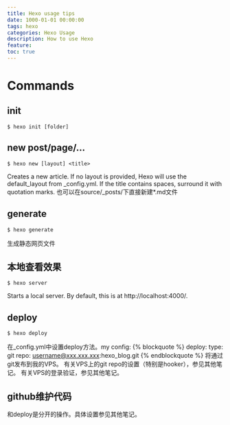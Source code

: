```yaml
---
title: Hexo usage tips
date: 1000-01-01 00:00:00
tags: hexo
categories: Hexo Usage
description: How to use Hexo
feature:
toc: true
---
```


# Commands

## init
```
$ hexo init [folder]
```

## new post/page/...
```
$ hexo new [layout] <title>
```
Creates a new article. If no layout is provided, Hexo will use the default_layout from _config.yml. If the title contains spaces, surround it with quotation marks.
也可以在source/_posts/下直接新建*.md文件

## generate
```
$ hexo generate
```
生成静态网页文件
<!--more-->

## 本地查看效果
```
$ hexo server
```
Starts a local server. By default, this is at http://localhost:4000/.

## deploy
```
$ hexo deploy
```
在_config.yml中设置deploy方法。my config:
{% blockquote %}
deploy:
  type: git
  repo: username@xxx.xxx.xxx:hexo_blog.git
{% endblockquote %}
将通过git发布到我的VPS。
有关VPS上的git repo的设置（特别是hooker），参见其他笔记。
有关VPS的登录验证，参见其他笔记。

## github维护代码
和deploy是分开的操作。具体设置参见其他笔记。




